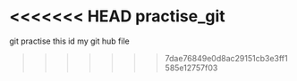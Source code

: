 <<<<<<< HEAD
practise_git 
=======
git practise
this id my git hub file
>>>>>>> 7dae76849e0d8ac29151cb3e3ff1585e12757f03
